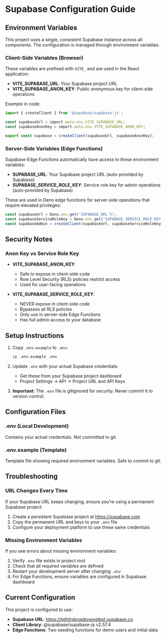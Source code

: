 # Supabase Configuration Guide

## Environment Variables

This project uses a single, consistent Supabase instance across all components. The configuration is managed through environment variables.

### Client-Side Variables (Browser)

These variables are prefixed with `VITE_` and are used in the React application:

- **VITE_SUPABASE_URL**: Your Supabase project URL
- **VITE_SUPABASE_ANON_KEY**: Public anonymous key for client-side operations

Example in code:
```typescript
import { createClient } from '@supabase/supabase-js';

const supabaseUrl = import.meta.env.VITE_SUPABASE_URL;
const supabaseAnonKey = import.meta.env.VITE_SUPABASE_ANON_KEY;

export const supabase = createClient(supabaseUrl, supabaseAnonKey);
```

### Server-Side Variables (Edge Functions)

Supabase Edge Functions automatically have access to these environment variables:

- **SUPABASE_URL**: Your Supabase project URL (auto-provided by Supabase)
- **SUPABASE_SERVICE_ROLE_KEY**: Service role key for admin operations (auto-provided by Supabase)

These are used in Deno edge functions for server-side operations that require elevated privileges:

```typescript
const supabaseUrl = Deno.env.get('SUPABASE_URL')!;
const supabaseServiceRoleKey = Deno.env.get('SUPABASE_SERVICE_ROLE_KEY')!;
const supabaseAdmin = createClient(supabaseUrl, supabaseServiceRoleKey);
```

## Security Notes

### Anon Key vs Service Role Key

- **VITE_SUPABASE_ANON_KEY**:
  - Safe to expose in client-side code
  - Row Level Security (RLS) policies restrict access
  - Used for user-facing operations

- **VITE_SUPABASE_SERVICE_ROLE_KEY**:
  - NEVER expose in client-side code
  - Bypasses all RLS policies
  - Only use in server-side Edge Functions
  - Has full admin access to your database

## Setup Instructions

1. Copy `.env.example` to `.env`:
   ```bash
   cp .env.example .env
   ```

2. Update `.env` with your actual Supabase credentials:
   - Get these from your Supabase project dashboard
   - Project Settings → API → Project URL and API Keys

3. **Important**: The `.env` file is gitignored for security. Never commit it to version control.

## Configuration Files

### .env (Local Development)
Contains your actual credentials. Not committed to git.

### .env.example (Template)
Template file showing required environment variables. Safe to commit to git.

## Troubleshooting

### URL Changes Every Time
If your Supabase URL keeps changing, ensure you're using a permanent Supabase project:

1. Create a persistent Supabase project at https://supabase.com
2. Copy the permanent URL and keys to your `.env` file
3. Configure your deployment platform to use these same credentials

### Missing Environment Variables
If you see errors about missing environment variables:

1. Verify `.env` file exists in project root
2. Check that all required variables are defined
3. Restart your development server after changing `.env`
4. For Edge Functions, ensure variables are configured in Supabase dashboard

## Current Configuration

This project is configured to use:
- **Supabase URL**: https://tjdhltvbnqpbywxgtkpt.supabase.co
- **Client Library**: @supabase/supabase-js v2.57.4
- **Edge Functions**: Two seeding functions for demo users and initial data
